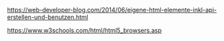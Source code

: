 https://web-developer-blog.com/2014/06/eigene-html-elemente-inkl-api-erstellen-und-benutzen.html

https://www.w3schools.com/html/html5_browsers.asp
